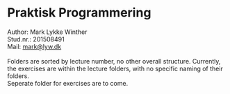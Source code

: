 # Praktisk Programmering 
Author: Mark Lykke Winther\
Stud.nr.: 201508491\
Mail: mark@lyw.dk\
\
Folders are sorted by lecture number, no other overall structure. Currently, the exercises are within the lecture folders, with no specific naming of their folders.\
Seperate folder for exercises are to come.
